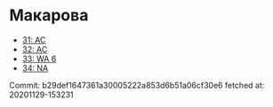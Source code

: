 # Макарова
- [31: AC](31.md)
- [32: AC](32.md)
- [33: WA 6](33.md)
- [34: NA](34.md)

Commit: b29def1647361a30005222a853d6b51a06cf30e6
 fetched at: 20201129-153231
